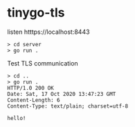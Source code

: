 # tinygo-tls

listen htttps://localhost:8443

```shell
> cd server
> go run .
```

Test TLS communication

```
> cd ..
> go run .
HTTP/1.0 200 OK
Date: Sat, 17 Oct 2020 13:47:23 GMT
Content-Length: 6
Content-Type: text/plain; charset=utf-8

hello!
```
